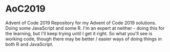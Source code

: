 # AoC2019
Advent of Code 2019
Repository for my Advent of Code 2019 solutions. Doing some JavaScript and some R. I'm an expert at neither - doing this for the learning, but I'll keep trying until I get it right. So what you'll see is working code, though there may be better / easier ways of doing things in both R and JavaScript.
